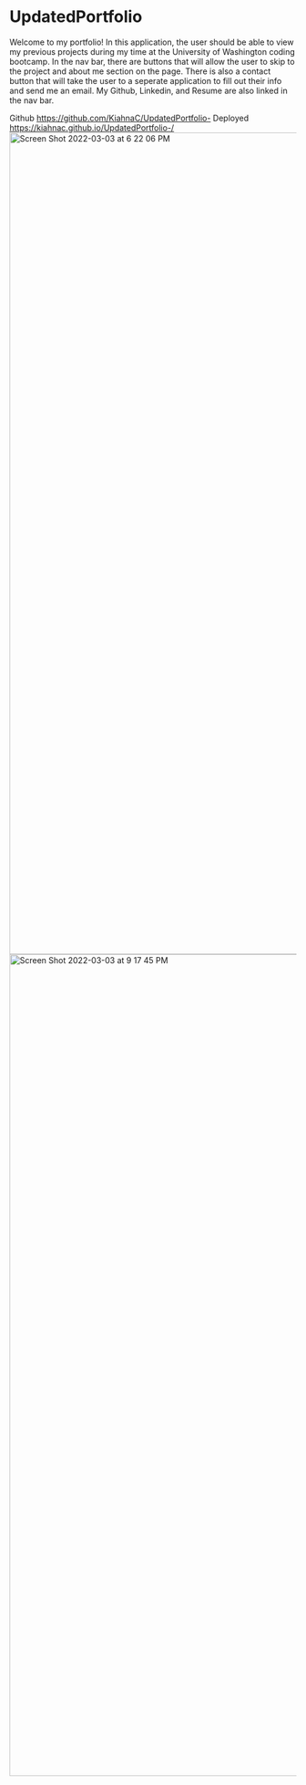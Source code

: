 # UpdatedPortfolio


Welcome to my portfolio! In this application, the user should be able to view my previous projects during my time at the University of Washington coding bootcamp.
In the nav bar, there are buttons that will allow the user to skip to the project and about me section on the page. 
There is also a contact button that will take the user to a seperate application to fill out their info and send me an email. 
My Github, Linkedin, and Resume are also linked in the nav bar.

Github https://github.com/KiahnaC/UpdatedPortfolio-
Deployed https://kiahnac.github.io/UpdatedPortfolio-/
<img width="1440" alt="Screen Shot 2022-03-03 at 6 22 06 PM" src="https://user-images.githubusercontent.com/88855915/156688268-955bb43c-aecc-4723-a0bc-0b6c3e2d24b1.png">
<img width="1440" alt="Screen Shot 2022-03-03 at 9 17 45 PM" src="https://user-images.githubusercontent.com/88855915/156704011-159b8e17-eb09-4498-b0a9-a51899da6bf3.png">
